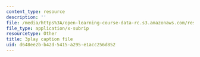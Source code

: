 ```yaml
---
content_type: resource
description: ''
file: /media/https%3A/open-learning-course-data-rc.s3.amazonaws.com/res-18-006-calculus-revisited-single-variable-calculus-fall-2010/d648ee2bb42d5415a295e1acc256d852_cm0io4R0tOM.vtt
file_type: application/x-subrip
resourcetype: Other
title: 3play caption file
uid: d648ee2b-b42d-5415-a295-e1acc256d852
---
```

